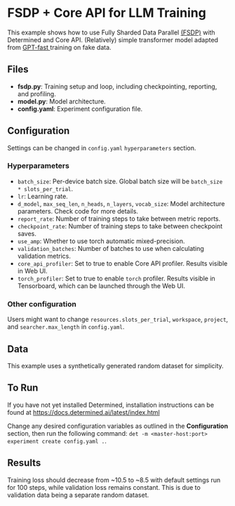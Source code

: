 # FSDP + Core API for LLM Training

This example shows how to use Fully Sharded Data Parallel [(FSDP)](https://pytorch.org/tutorials/intermediate/FSDP_tutorial.html) with Determined and Core API. (Relatively) simple transformer model adapted from [GPT-fast
](https://github.com/pytorch-labs/gpt-fast) training on fake data.

## Files
* **fsdp.py**: Training setup and loop, including checkpointing, reporting, and profiling.
* **model.py**: Model architecture.
* **config.yaml**: Experiment configuration file.

## Configuration
Settings can be changed in `config.yaml` `hyperparameters` section.

### Hyperparameters
* `batch_size`: Per-device batch size.  Global batch size will be `batch_size * slots_per_trial`.
* `lr`: Learning rate.
* `d_model`, `max_seq_len`, `n_heads`, `n_layers`, `vocab_size`: Model architecture parameters.  Check code for more details.
* `report_rate`: Number of training steps to take between metric reports.
* `checkpoint_rate`: Number of training steps to take between checkpoint saves.
* `use_amp`: Whether to use torch automatic mixed-precision.
* `validation_batches`: Number of batches to use when calculating validation metrics.
* `core_api_profiler`: Set to true to enable Core API profiler.  Results visible in Web UI.
* `torch_profiler`: Set to true to enable `torch` profiler.  Results visible in Tensorboard, which can be launched through the Web UI.

### Other configuration
Users might want to change `resources.slots_per_trial`, `workspace`, `project`, and `searcher.max_length` in `config.yaml`.

## Data
This example uses a synthetically generated random dataset for simplicity.

## To Run
If you have not yet installed Determined, installation instructions can be found at https://docs.determined.ai/latest/index.html

Change any desired configuration variables as outlined in the **Configuration** section, then run the following command: `det -m <master-host:port> experiment create
config.yaml .`.


## Results
Training loss should decrease from ~10.5 to ~8.5 with default settings run for 100 steps, while validation loss remains constant.  This is due to validation data being a separate random dataset.